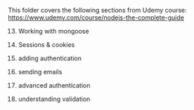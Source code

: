 This folder covers the following sections from Udemy course:
https://www.udemy.com/course/nodejs-the-complete-guide

13. Working with mongoose

14. Sessions & cookies

15. adding authentication

16. sending emails

17. advanced authentication

18. understanding validation
